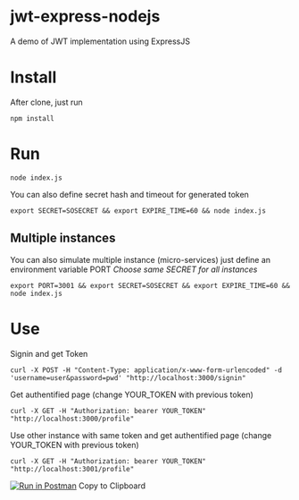 # jwt-express-nodejs
A demo of JWT implementation using ExpressJS

# Install
After clone, just run 

    npm install

# Run 

    node index.js

You can also define secret hash and timeout for generated token

    export SECRET=SOSECRET && export EXPIRE_TIME=60 && node index.js

## Multiple instances
You can also simulate multiple instance (micro-services) just define an environment variable PORT
*Choose same SECRET for all instances*

    export PORT=3001 && export SECRET=SOSECRET && export EXPIRE_TIME=60 && node index.js


# Use

Signin and get Token

    curl -X POST -H "Content-Type: application/x-www-form-urlencoded" -d 'username=user&password=pwd' "http://localhost:3000/signin"

Get authentified page (change YOUR_TOKEN with previous token)

    curl -X GET -H "Authorization: bearer YOUR_TOKEN" "http://localhost:3000/profile"

Use other instance with same token and get authentified page (change YOUR_TOKEN with previous token)

    curl -X GET -H "Authorization: bearer YOUR_TOKEN" "http://localhost:3001/profile"

[![Run in Postman](https://run.pstmn.io/button.svg)](https://app.getpostman.com/run-collection/03086f67847d8f8d1e34)
Copy to Clipboard
